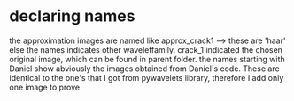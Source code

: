 # declaring names

the approximation images are named like approx_crack1 --> these are 'haar'
else the names indicates other waveletfamily. 
crack_1 indicated the chosen original image, which can be found in parent folder.
the names starting with Daniel show abviously the images obtained from Daniel's code. These are identical to the one's that 
I got from pywavelets library, therefore I add only one image to prove 
